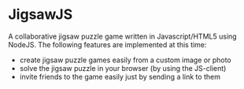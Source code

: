 JigsawJS
=============================

A collaborative jigsaw puzzle game written in Javascript/HTML5 using NodeJS. The following features are implemented at this time:

- create jigsaw puzzle games easily from a custom image or photo
- solve the jigsaw puzzle in your browser (by using the JS-client)
- invite friends to the game easily just by sending a link to them